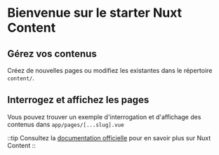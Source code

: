 # Bienvenue sur le starter Nuxt Content

## Gérez vos contenus

Créez de nouvelles pages ou modifiez les existantes dans le répertoire `content/`.

## Interrogez et affichez les pages

Vous pouvez trouver un exemple d'interrogation et d'affichage des contenus dans `app/pages/[...slug].vue`


::tip
Consultez la [documentation officielle][docs] pour en savoir plus sur Nuxt Content
::

[docs]: https://content3.nuxt.dev